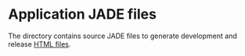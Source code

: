 Application JADE files
======================

The directory contains source JADE files to generate development and release [HTML files](../../app/).
